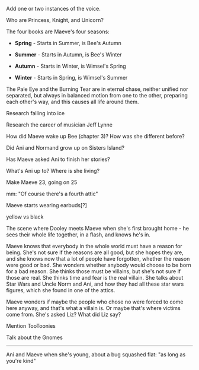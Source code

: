 Add one or two instances of the voice.  

Who are Princess, Knight, and Unicorn?

The four books are Maeve's four seasons:

- **Spring** - Starts in Summer, is Bee's Autumn

- **Summer** - Starts in Autumn, is Bee's Winter

- **Autumn** - Starts in Winter, is Wimsel's Spring

- **Winter** - Starts in Spring, is Wimsel's Summer

The Pale Eye and the Burning Tear are in eternal chase, neither unified nor separated, but always in balanced motion from one to the other, preparing each other's way, and this causes all life around them.

Research falling into ice

Research the career of musician Jeff Lynne

How did Maeve wake up Bee (chapter 3)? How was she different before?

Did Ani and Normand grow up on Sisters Island?

Has Maeve asked Ani to finish her stories?

What's Ani up to? Where is she living?

Make Maeve 23, going on 25

mm: "Of course there's a fourth attic"

Maeve starts wearing earbuds[?]

yellow vs black

The scene where Dooley meets Maeve when she's first brought home - he sees their whole life together, in a flash, and knows he's in.

Maeve knows that everybody in the whole world must have a reason for being. She's not sure if the reasons are all good, but she hopes they are, and she knows now that a lot of people have forgotten, whether the reason were good or bad. She wonders whether anybody would choose to be born for a bad reason. She thinks those must be villains, but she's not sure if those are real. She thinks time and fear is the real villain. She talks about Star Wars and Uncle Norm and Ani, and how they had all these star wars figures, which she found in one of the attics.

Maeve wonders if maybe the people who chose no were forced to come here anyway, and that's what a villain is. Or maybe that's where victims come from. She's asked Liz? What did Liz say?

Mention TooToonies

Talk about the Gnomes

---

Ani and Maeve when she's young, about a bug squashed flat: "as long as you're kind"
